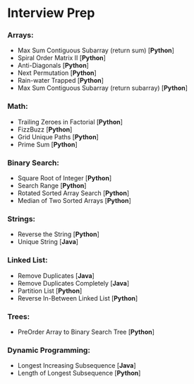 # Interview Prep
<h3> Arrays: </h3>
<ul>
    <li> Max Sum Contiguous Subarray (return sum) [<b>Python</b>]</li>
    <li> Spiral Order Matrix II [<b>Python</b>]</li>
    <li> Anti-Diagonals [<b>Python</b>]</li>
    <li> Next Permutation [<b>Python</b>]</li>
    <li> Rain-water Trapped [<b>Python</b>]</li>
    <li> Max Sum Contiguous Subarray (return subarray) [<b>Python</b>]</li>
</ul>

<h3> Math: </h3>
<ul>
    <li> Trailing Zeroes in Factorial [<b>Python</b>]</li>
    <li> FizzBuzz [<b>Python</b>]</li>
    <li> Grid Unique Paths [<b>Python</b>]</li>
    <li> Prime Sum [<b>Python</b>]</li>
</ul>


<h3> Binary Search: </h3>
<ul>
    <li> Square Root of Integer [<b>Python</b>]</li>
    <li> Search Range [<b>Python</b>]</li>
    <li> Rotated Sorted Array Search [<b>Python</b>]</li>
    <li> Median of Two Sorted Arrays [<b>Python</b>]</li>
</ul>

<h3> Strings: </h3>
<ul>
    <li> Reverse the String [<b>Python</b>]</li>
    <li> Unique String [<b>Java</b>]</li>
</ul>

<h3> Linked List: </h3>
<ul>
    <li> Remove Duplicates [<b>Java</b>]</li>
    <li> Remove Duplicates Completely [<b>Java</b>]</li>
    <li> Partition List [<b>Python</b>]</li>
    <li> Reverse In-Between Linked List [<b>Python</b>]</li>
</ul>


<h3> Trees: </h3>
<ul>
    <li> PreOrder Array to Binary Search Tree [<b>Python</b>]</li>
</ul>

<H3> Dynamic Programming: </h3>
<ul>
    <li> Longest Increasing Subsequence [<b>Java</b>]</li>
    <li> Length of Longest Subsequence [<b>Python</b>]</li>
</ul>
